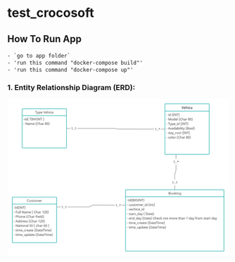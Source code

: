 # test_crocosoft


## How To Run App 

    - `go to app folder`
    - 'run this command "docker-compose build"'
    - 'run this command "docker-compose up"'



### 1. Entity Relationship Diagram (ERD):
![alt erd](https://github.com/ehapsamy0/test_crocosoft/blob/main/erd/erd.png)
